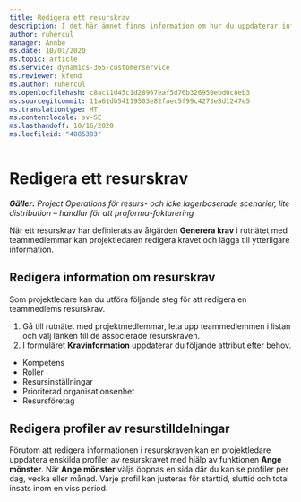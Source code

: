 ```yaml
---
title: Redigera ett resurskrav
description: I det här ämnet finns information om hur du uppdaterar information om resurskrav.
author: ruhercul
manager: Annbe
ms.date: 10/01/2020
ms.topic: article
ms.service: dynamics-365-customerservice
ms.reviewer: kfend
ms.author: ruhercul
ms.openlocfilehash: c8ac11d45c1d28967eaf5d76b326950ebd0c8eb3
ms.sourcegitcommit: 11a61db54119503e82faec5f99c4273e8d1247e5
ms.translationtype: HT
ms.contentlocale: sv-SE
ms.lasthandoff: 10/16/2020
ms.locfileid: "4085393"
---
```

# <a name="edit-a-resource-requirement"></a>Redigera ett resurskrav

_**Gäller:** Project Operations för resurs- och icke lagerbaserade scenarier, lite distribution – handlar för att proforma-fakturering_

När ett resurskrav har definierats av åtgärden **Generera krav** i rutnätet med teammedlemmar kan projektledaren redigera kravet och lägga till ytterligare information.

## <a name="edit-resource-requirement-details"></a>Redigera information om resurskrav

Som projektledare kan du utföra följande steg för att redigera en teammedlems resurskrav.

1. Gå till rutnätet med projektmedlemmar, leta upp teammedlemmen i listan och välj länken till de associerade resurskraven.
2. I formuläret **Kravinformation** uppdaterar du följande attribut efter behov.

- Kompetens
- Roller
- Resursinställningar
- Prioriterad organisationsenhet
- Resursföretag

## <a name="edit-resource-assignment-contours"></a>Redigera profiler av resurstilldelningar

Förutom att redigera informationen i resurskraven kan en projektledare uppdatera enskilda profiler av resurskravet med hjälp av funktionen **Ange mönster**. När **Ange mönster** väljs öppnas en sida där du kan se profiler per dag, vecka eller månad. Varje profil kan justeras för starttid, sluttid och total insats inom en viss period.